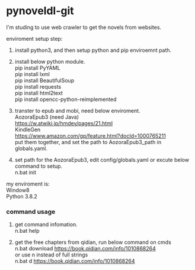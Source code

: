# pynoveldl-git

I'm studing to use web crawler to get the novels from websites.<br>

enviroment setup step:<br>
1. install python3, and then setup python and pip enviroemnt path.<br>
2. install below python module.<br>
 pip install PyYAML<br>
 pip install lxml<br>
 pip install BeautifulSoup<br>
 pip install requests<br>
 pip install html2text<br>
 pip install opencc-python-reimplemented<br>

3. transter to epub and mobi, need below enviroment.<br>
  AozoraEpub3  (need Java)<br>
  <a href="https://w.atwiki.jp/hmdev/pages/21.html">https://w.atwiki.jp/hmdev/pages/21.html</a><br>
  KindleGen  <br>
  <a href="https://www.amazon.com/gp/feature.html?docId=1000765211">https://www.amazon.com/gp/feature.html?docId=1000765211</a><br>
  put them together, and set the path to AozoraEpub3_path in globals.yaml.

4. set path for the AozoraEpub3, edit config/globals.yaml or excute below command to setup. <br>
  n.bat init<br>
  
my enviroment is:<br>
Window8<br>
Python 3.8.2<br>

<h3>command usage</h3>

1. get command infomation.<br>
  n.bat help<br>

2. get the free chapters from qidian, run below command on cmds<br>
  n.bat download https://book.qidian.com/info/1010868264<br>
  or use n instead of full strings<br>
  n.bat d https://book.qidian.com/info/1010868264<br>
